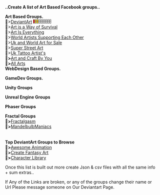**..Create A list of Art Based Facebook groups..**

**Art Based Groups.**<br>
🎱>[DeviantArt](https://www.facebook.com/groups/artdev)  ![HealthBar](/Imgs/z.Gifs/health_5.gif)<br>
🎱>[Art is a Way of Survival](https://www.facebook.com/groups/1961654980714526)<br>
🎱>[Art Is Everything](https://www.facebook.com/groups/artiseverything)<br>
🎱>[World Artists Supporting Each Other](https://www.facebook.com/groups/WorldArtistsSupportingEachOther)<br>
🎱>[Uk and World Art for Sale](https://www.facebook.com/groups/165297130482523)<br>
🎱>[Super Street Art](https://www.facebook.com/groups/1716930901894427)<br>
🎱>[Uk Tattoo Artist's](https://www.facebook.com/groups/1175369375831180)<br>
🎱**>**[Art and Craft By You](https://www.facebook.com/groups/poojaart21)<br>
🎱**>**[All Arts](https://www.facebook.com/groups/artisticamentefalando)<br>
**WebDesign Based Groups.**<br>

**GameDev Groups.**<br>

**Unity Groups**<br>

**Unreal Engine Groups**<br>

**Phaser Groups**<br>

**Fractal Groups**<br>
🎱**>**[Fractalgasm](https://www.facebook.com/pg/Fractalgasm)<br>
🎱**>**[MandelbulbManiacs](https://www.facebook.com/groups/amandelbulbmaniac)<br>
[]()<br>
[]()<br>
**Top DeviantArt Groups to Browse**<br>
🎱**>**[Awesome Animation](https://www.deviantart.com/awesome-animation)<br>
🎱**>**[Create Fantasy Art](https://www.deviantart.com/createfantasyart)<br>
🎱**>**[Character Library](https://www.deviantart.com/characterlibrary)

Once this list is built out more create Json & csv files with all the same info + sum extras..<br>

If Any of the Links are broken, or any of the groups change their name or Url Please message someone on Our Deviantart Page.




